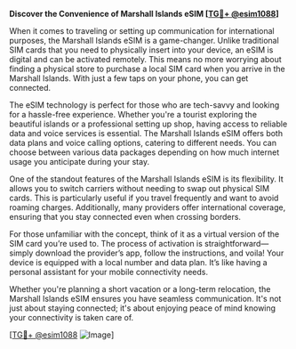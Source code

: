 **Discover the Convenience of Marshall Islands eSIM [[TG💪+ @esim1088](https://t.me/s/esim1088)]**

When it comes to traveling or setting up communication for international purposes, the Marshall Islands eSIM is a game-changer. Unlike traditional SIM cards that you need to physically insert into your device, an eSIM is digital and can be activated remotely. This means no more worrying about finding a physical store to purchase a local SIM card when you arrive in the Marshall Islands. With just a few taps on your phone, you can get connected.

The eSIM technology is perfect for those who are tech-savvy and looking for a hassle-free experience. Whether you're a tourist exploring the beautiful islands or a professional setting up shop, having access to reliable data and voice services is essential. The Marshall Islands eSIM offers both data plans and voice calling options, catering to different needs. You can choose between various data packages depending on how much internet usage you anticipate during your stay.

One of the standout features of the Marshall Islands eSIM is its flexibility. It allows you to switch carriers without needing to swap out physical SIM cards. This is particularly useful if you travel frequently and want to avoid roaming charges. Additionally, many providers offer international coverage, ensuring that you stay connected even when crossing borders.

For those unfamiliar with the concept, think of it as a virtual version of the SIM card you’re used to. The process of activation is straightforward—simply download the provider’s app, follow the instructions, and voila! Your device is equipped with a local number and data plan. It’s like having a personal assistant for your mobile connectivity needs.

Whether you're planning a short vacation or a long-term relocation, the Marshall Islands eSIM ensures you have seamless communication. It's not just about staying connected; it's about enjoying peace of mind knowing your connectivity is taken care of.

[[TG💪+ @esim1088](https://t.me/s/esim1088) ![Image](https://i.postimg.cc/Y0z9fWf4/image.png)]